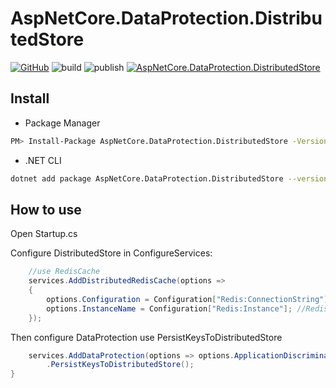 # AspNetCore.DataProtection.DistributedStore

[![GitHub](https://img.shields.io/github/license/Tar-Palantir/AspNetCore.DataProtection.DistributedStore)](https://github.com/Tar-Palantir/AspNetCore.DataProtection.DistributedStore/blob/master/LICENSE)
![build](https://github.com/Tar-Palantir/AspNetCore.DataProtection.DistributedStore/workflows/build/badge.svg)
![publish](https://github.com/Tar-Palantir/AspNetCore.DataProtection.DistributedStore/workflows/publish/badge.svg)
[![AspNetCore.DataProtection.DistributedStore](https://img.shields.io/nuget/vpre/AspNetCore.DataProtection.DistributedStore.svg)](https://www.nuget.org/packages/AspNetCore.DataProtection.DistributedStore/)

## Install

* Package Manager

```sh
PM> Install-Package AspNetCore.DataProtection.DistributedStore -Version 1.0.1
```

* .NET CLI

```sh
dotnet add package AspNetCore.DataProtection.DistributedStore --version 1.0.1
```

## How to use

Open Startup.cs

Configure DistributedStore in ConfigureServices:

```csharp    
    //use RedisCache
    services.AddDistributedRedisCache(options =>
    {
        options.Configuration = Configuration["Redis:ConnectionString"]; //redis连接字符串
        options.InstanceName = Configuration["Redis:Instance"]; //Redis实例名称
    });
```

Then configure DataProtection use PersistKeysToDistributedStore

```csharp
    services.AddDataProtection(options => options.ApplicationDiscriminator = "SSO")
        .PersistKeysToDistributedStore();
}
```
